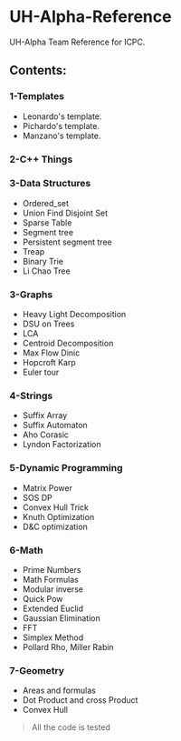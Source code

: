 # UH-Alpha-Reference
UH-Alpha Team Reference for ICPC.
## Contents:

 ### 1-Templates
 - Leonardo's template.
 - Pichardo's template.
 - Manzano's template. 

 ### 2-C++ Things
 ### 3-Data Structures
 - Ordered_set
 - Union Find Disjoint Set
 - Sparse Table
 - Segment tree
 - Persistent segment tree
 - Treap
 - Binary Trie
 - Li Chao Tree

 ### 3-Graphs
 - Heavy Light Decomposition
 - DSU on Trees
 - LCA
 - Centroid Decomposition
 - Max Flow Dinic
 - Hopcroft Karp
 - Euler tour

### 4-Strings
 - Suffix Array
 - Suffix Automaton
 - Aho Corasic
 - Lyndon Factorization
 
### 5-Dynamic Programming
 - Matrix Power
 - SOS DP
 - Convex Hull Trick
 - Knuth Optimization
 - D&C optimization

### 6-Math
 - Prime Numbers
 - Math Formulas
 - Modular inverse  
 - Quick Pow
 - Extended Euclid
 - Gaussian Elimination
 - FFT
 - Simplex Method
 - Pollard Rho, Miller Rabin

### 7-Geometry
 - Areas and formulas
 - Dot Product and cross Product
 - Convex Hull

 > All the code is tested 